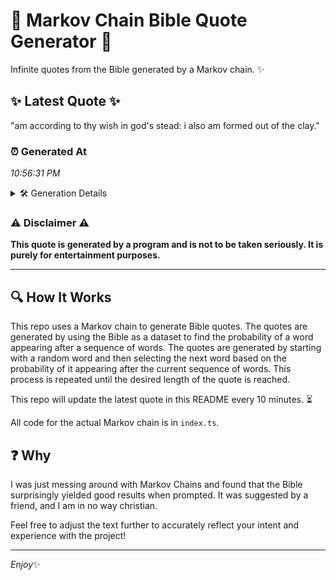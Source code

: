 # 📖 Markov Chain Bible Quote Generator 📖

Infinite quotes from the Bible generated by a Markov chain. ✨

## ✨ Latest Quote ✨
"am according to thy wish in god's stead: i also am formed out of the clay."

### ⏰ Generated At
*10:56:31 PM*

<details>
    <summary>🛠️ Generation Details</summary>
    <p>
        <strong>🌱 Seed:</strong> am<br>
        <strong>🔄 Iterations:</strong> 15<br>
        <strong>📜 Context History:</strong><br>[ am ]: according<br>[ am, according ]: to<br>[ am, according, to ]: thy<br>[ am, according, to, thy ]: wish<br>[ am, according, to, thy, wish ]: in<br>[ am, according, to, thy, wish, in ]: god's<br>[ according, to, thy, wish, in, god's ]: stead:<br>[ to, thy, wish, in, god's, stead: ]: i<br>[ thy, wish, in, god's, stead:, i ]: also<br>[ wish, in, god's, stead:, i, also ]: am<br>[ in, god's, stead:, i, also, am ]: formed<br>[ god's, stead:, i, also, am, formed ]: out<br>[ stead:, i, also, am, formed, out ]: of<br>[ i, also, am, formed, out, of ]: the<br>[ also, am, formed, out, of, the ]: clay.<br>
    </p>
</details>

### ⚠️ Disclaimer ⚠️
**This quote is generated by a program and is not to be taken seriously. It is purely for entertainment purposes.**

---

## 🔍 How It Works

This repo uses a Markov chain to generate Bible quotes. The quotes are generated by using the Bible as a dataset to find the probability of a word appearing after a sequence of words. The quotes are generated by starting with a random word and then selecting the next word based on the probability of it appearing after the current sequence of words. This process is repeated until the desired length of the quote is reached.

This repo will update the latest quote in this README every 10 minutes. ⏳

All code for the actual Markov chain is in `index.ts`.

## ❓ Why

I was just messing around with Markov Chains and found that the Bible surprisingly yielded good results when prompted. 
It was suggested by a friend, and I am in no way christian.

Feel free to adjust the text further to accurately reflect your intent and experience with the project!

---

*Enjoy*✨
